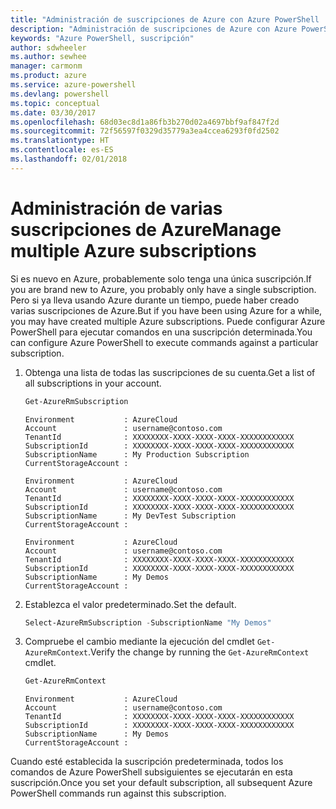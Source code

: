 ```yaml
---
title: "Administración de suscripciones de Azure con Azure PowerShell | Microsoft Docs"
description: "Administración de suscripciones de Azure con Azure PowerShell"
keywords: "Azure PowerShell, suscripción"
author: sdwheeler
ms.author: sewhee
manager: carmonm
ms.product: azure
ms.service: azure-powershell
ms.devlang: powershell
ms.topic: conceptual
ms.date: 03/30/2017
ms.openlocfilehash: 68d03ec8d1a86fb3b270d02a4697bbf9af847f2d
ms.sourcegitcommit: 72f56597f0329d35779a3ea4ccea6293f0fd2502
ms.translationtype: HT
ms.contentlocale: es-ES
ms.lasthandoff: 02/01/2018
---
```

# <a name="manage-multiple-azure-subscriptions"></a><span data-ttu-id="9defb-104">Administración de varias suscripciones de Azure</span><span class="sxs-lookup"><span data-stu-id="9defb-104">Manage multiple Azure subscriptions</span></span>

<span data-ttu-id="9defb-105">Si es nuevo en Azure, probablemente solo tenga una única suscripción.</span><span class="sxs-lookup"><span data-stu-id="9defb-105">If you are brand new to Azure, you probably only have a single subscription.</span></span> <span data-ttu-id="9defb-106">Pero si ya lleva usando Azure durante un tiempo, puede haber creado varias suscripciones de Azure.</span><span class="sxs-lookup"><span data-stu-id="9defb-106">But if you have been using Azure for a while, you may have created multiple Azure subscriptions.</span></span> <span data-ttu-id="9defb-107">Puede configurar Azure PowerShell para ejecutar comandos en una suscripción determinada.</span><span class="sxs-lookup"><span data-stu-id="9defb-107">You can configure Azure PowerShell to execute commands against a particular subscription.</span></span>

1. <span data-ttu-id="9defb-108">Obtenga una lista de todas las suscripciones de su cuenta.</span><span class="sxs-lookup"><span data-stu-id="9defb-108">Get a list of all subscriptions in your account.</span></span>

    ```powershell
    Get-AzureRmSubscription
    ```

    ```
    Environment           : AzureCloud
    Account               : username@contoso.com
    TenantId              : XXXXXXXX-XXXX-XXXX-XXXX-XXXXXXXXXXXX
    SubscriptionId        : XXXXXXXX-XXXX-XXXX-XXXX-XXXXXXXXXXXX
    SubscriptionName      : My Production Subscription
    CurrentStorageAccount :

    Environment           : AzureCloud
    Account               : username@contoso.com
    TenantId              : XXXXXXXX-XXXX-XXXX-XXXX-XXXXXXXXXXXX
    SubscriptionId        : XXXXXXXX-XXXX-XXXX-XXXX-XXXXXXXXXXXX
    SubscriptionName      : My DevTest Subscription
    CurrentStorageAccount :

    Environment           : AzureCloud
    Account               : username@contoso.com
    TenantId              : XXXXXXXX-XXXX-XXXX-XXXX-XXXXXXXXXXXX
    SubscriptionId        : XXXXXXXX-XXXX-XXXX-XXXX-XXXXXXXXXXXX
    SubscriptionName      : My Demos
    CurrentStorageAccount :
    ```

2. <span data-ttu-id="9defb-109">Establezca el valor predeterminado.</span><span class="sxs-lookup"><span data-stu-id="9defb-109">Set the default.</span></span>

    ```powershell
    Select-AzureRmSubscription -SubscriptionName "My Demos"
    ```

3. <span data-ttu-id="9defb-110">Compruebe el cambio mediante la ejecución del cmdlet `Get-AzureRmContext`.</span><span class="sxs-lookup"><span data-stu-id="9defb-110">Verify the change by running the `Get-AzureRmContext` cmdlet.</span></span>

    ```powershell
    Get-AzureRmContext
    ```

    ```
    Environment           : AzureCloud
    Account               : username@contoso.com
    TenantId              : XXXXXXXX-XXXX-XXXX-XXXX-XXXXXXXXXXXX
    SubscriptionId        : XXXXXXXX-XXXX-XXXX-XXXX-XXXXXXXXXXXX
    SubscriptionName      : My Demos
    CurrentStorageAccount :
    ```

<span data-ttu-id="9defb-111">Cuando esté establecida la suscripción predeterminada, todos los comandos de Azure PowerShell subsiguientes se ejecutarán en esta suscripción.</span><span class="sxs-lookup"><span data-stu-id="9defb-111">Once you set your default subscription, all subsequent Azure PowerShell commands run against this subscription.</span></span>
